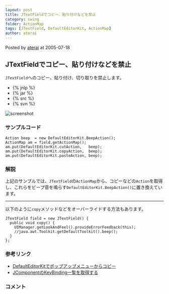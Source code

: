 ```yaml
---
layout: post
title: JTextFieldでコピー、貼り付けなどを禁止
category: swing
folder: ActionMap
tags: [JTextField, DefaultEditorKit, ActionMap]
author: aterai
---
```


Posted by [aterai](http://terai.xrea.jp/aterai.html) at 2005-07-18

## JTextFieldでコピー、貼り付けなどを禁止
`JTextField`へのコピー、貼り付け、切り取りを禁止します。

- {% jnlp %}
- {% jar %}
- {% src %}
- {% svn %}

<!-- dummy comment line for breaking list -->

![screenshot](https://lh6.googleusercontent.com/_9Z4BYR88imo/TQTHX8kSixI/AAAAAAAAARE/cRSBUI5TJWo/s800/ActionMap.png)

### サンプルコード
<pre class="prettyprint"><code>Action beep  = new DefaultEditorKit.BeepAction();
ActionMap am = field.getActionMap();
am.put(DefaultEditorKit.cutAction,   beep);
am.put(DefaultEditorKit.copyAction,  beep);
am.put(DefaultEditorKit.pasteAction, beep);
</code></pre>

### 解説
上記のサンプルでは、`JTextField`の`ActionMap`から、コピーなどの`Action`を取得し、これらをビープ音を鳴らす`DefaultEditorKit.BeepAction()`に置き換えています。

- - - -
以下のように`copy`メソッドなどをオーバーライドする方法もあります。

<pre class="prettyprint"><code>JTextField field = new JTextField() {
  public void copy() {
    UIManager.getLookAndFeel().provideErrorFeedback(this);
    //java.awt.Toolkit.getDefaultToolkit().beep();
  }
};
</code></pre>

### 参考リンク
- [DefaultEditorKitでポップアップメニューからコピー](http://terai.xrea.jp/Swing/DefaultEditorKit.html)
- [JComponentのKeyBinding一覧を取得する](http://terai.xrea.jp/Swing/KeyBinding.html)

<!-- dummy comment line for breaking list -->

### コメント
